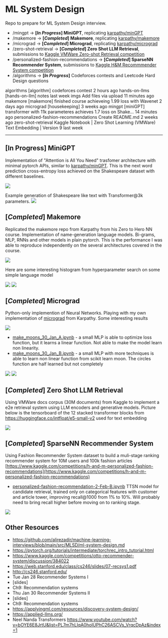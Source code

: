 # ML System Design

Repo to prepare for ML System Design interview. 

- /mingpt -> **[*In Progress*] MiniGPT**, replicating [karpathy/minGPT](https://github.com/karpathy/minGPT)
- /makemore -> **[*Completed*] Makemore**, replicating [karpathy/makemore](https://github.com/karpathy/makemore)
- /micrograd -> **[*Completed*]  Micrograd**, replicating [karpathy/micrograd](https://github.com/karpathy/micrograd)
- /zero-shot-retrieval -> **[*Completed*] Zero Shot LLM Retrieval**, submissions to [Kaggle VMWare Zero-shot Retrieval competition](https://www.kaggle.com/competitions/vmware-zero-shot-information-retrieval)
- /personalized-fashion-recommendations -> **[*Completed*]  SparseNN Recommender System**, submissions to [Kaggle H&M Recommmender System competition](https://www.kaggle.com/competitions/h-and-m-personalized-fashion-recommendations)
- /algorithms -> **[*In Progress*]** Codeforces contests and Leetcode Hard Design questions 

algorithms
[algorithm] codeforces contest
2 hours ago
hands-on-llms
[hands-on-llm] notes
last week
imgs
Add files via upload
11 minutes ago
makemore
[makemore] finished course achieveing 1.99 loss with Wavenet
2 days ago
micrograd
[housekeeping]
3 weeks ago
mingpt
[miniGPT] transformer with 11k parameteres achieves 1.7 loss on Shake…
14 minutes ago
personalized-fashion-recommendations
Create README.md
2 weeks ago
zero-shot-retrieval
Kaggle Notebook | Zero Shot Learning (VMWare) Text Embedding | Version 9
last week


-----------


## [In Progress] MiniGPT

Implementation of "Attention is All You Need" trasfomer architecture with minimal pytorch APIs, similar to [karpathy/minGPT](https://github.com/karpathy/minGPT). This is the next word prediction cross-entropy loss achieved on the Shakespeare dataset with different baselines.

![](https://raw.githubusercontent.com/SolbiatiAlessandro/ML-system-design/refs/heads/main/imgs/minGPT-losses.png)

Example generation of Shakespeare like text with Transformer@3k parameters. 
![](https://raw.githubusercontent.com/SolbiatiAlessandro/ML-system-design/refs/heads/main/imgs/minigpt-shakespeare1.png)


## [*Completed*] Makemore

Replicated the makemore repo from Karpathy from his Zero to Hero NN course. Implementation of name-generation language models. Bi-grams, MLP, RNNs and other models in plain pytorch. This is the performance I was able to reproduce independently on the several architectures covered in the course.

![](https://raw.githubusercontent.com/SolbiatiAlessandro/ML-system-design/refs/heads/main/imgs/makemore-performance.png)

Here are some interesting histogram from hyperparameter search on some simple language model

![](https://raw.githubusercontent.com/SolbiatiAlessandro/ML-system-design/refs/heads/main/imgs/makemore-hist1.png)
![](https://raw.githubusercontent.com/SolbiatiAlessandro/ML-system-design/refs/heads/main/imgs/makemore-hist2.png)

## [*Completed*] Micrograd

Python-only implemention of Neural Networks. Playing with my own implementation of [micrograd](https://github.com/karpathy/micrograd) from Karpathy. Some interesting results

![](https://raw.githubusercontent.com/SolbiatiAlessandro/ML-system-design/refs/heads/main/imgs/micrograd-MLP.svg)

- [make_moons_30_Jan_A.ipynb](https://github.com/SolbiatiAlessandro/ML-system-design/blob/main/micrograd/make_moons_30_Jan_A.ipynb) - a small MLP is able to optimize loss function, but it learns a linear function. Not able to make the model learn non linearity.
- [make_moons_30_Jan_B.ipynb](https://github.com/SolbiatiAlessandro/ML-system-design/blob/main/micrograd/make_moons_30_Jan_B.ipynb) - a small MLP with more techniques is able to learn non linear function from scikit learn moon. The circles function are half learned but not completely 

![](https://github.com/SolbiatiAlessandro/ML-system-design/blob/main/imgs/micrograd-1.png)
![](https://github.com/SolbiatiAlessandro/ML-system-design/blob/main/imgs/micrograd-2.png)


## [*Completed*] Zero Shot LLM Retrieval

Using VMWare docs corpus (30M documents) from Kaggle to implement a e2e retrieval system using LLM encoders and generative models. Picture below is the tensorboard of the 12 stacked transformer blocks from https://huggingface.co/intfloat/e5-small-v2 used for text embedding

![](https://raw.githubusercontent.com/SolbiatiAlessandro/ML-system-design/refs/heads/main/imgs/zero-shot-retrieval.png)


## [*Completed*] SparseNN Recommender System 

Using Fashion Recommender System dataset to build a muli-stage ranking recommender system for 10M users and 100k fashion articles [https://www.kaggle.com/competitions/h-and-m-personalized-fashion-recommendations](https://www.kaggle.com/competitions/h-and-m-personalized-fashion-recommendations)

- [personalized-fashion-recommendation-2-Feb-B.ipynb](https://github.com/SolbiatiAlessandro/ML-system-design/blob/main/personalized-fashion-recommendations/personalized-fashion-recommendation-2-Feb-B.ipynb) TTSN model for candidate retrieval, trained only on categorical features with customer and article tower, improving recall@1000 from 1% to 10%. Will probably need to bring recall higher before moving on to ranking stage.

![](https://raw.githubusercontent.com/SolbiatiAlessandro/ML-system-design/refs/heads/main/imgs/recommendersystem-recall1.png)





## Other Resources

- https://github.com/alirezadir/machine-learning-interviews/blob/main/src/MLSD/ml-system-design.md	
- https://pytorch.org/tutorials/intermediate/torchrec_intro_tutorial.html 
- https://www.kaggle.com/competitions/otto-recommender-system/discussion/384022 
- https://web.stanford.edu/class/cs246/slides/07-recsys1.pdf 
- http://cs246.stanford.edu/ 
- Tue Jan 28	Recommender Systems I
- [slides]	
- Ch9: Recommendation systems
- Thu Jan 30	Recommender Systems II
- [slides]	
- Ch9: Recommendation systems
- https://applyingml.com/resources/discovery-system-design/ 
- https://applied-llms.org/ 
- Neel Nanda Transformers https://www.youtube.com/watch?v=bOYE6E8JrtU&list=PL7m7hLIqA0hoIUPhC26ASCVs_VrqcDpAz&index=1
